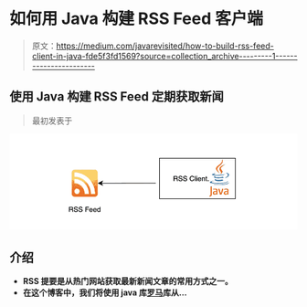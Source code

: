 # 如何用 Java 构建 RSS Feed 客户端

> 原文：<https://medium.com/javarevisited/how-to-build-rss-feed-client-in-java-fde5f3fd1569?source=collection_archive---------1----------------------->

## 使用 Java 构建 RSS Feed 定期获取新闻

> 最初发表于[](https://asyncq.com/how-to-build-rss-feed-client-in-java)

**[![](img/363880a4d0c2abba57f9fb8f33c72b6b.png)](https://www.youtube.com/watch?v=iJ93RGv_Q3E)**

## **介绍**

*   **RSS 提要是从热门网站获取最新新闻文章的常用方式之一。**
*   **在这个博客中，我们将使用 java 库[罗马](https://mvnrepository.com/artifact/com.rometools/rome/1.18.0)库从…**